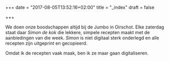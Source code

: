 +++
date = "2017-08-05T13:52:16+02:00"
title = "_index"
draft = false

+++

We doen onze boodschappen altijd bij de Jumbo in Oirschot. Elke zaterdag staat daar *Simon de kok* die lekkere, simpele recepten maakt met de aanbiedingen van die week. *Simon* is niet digitaal sterk onderlegd en alle recepten zijn uitgeprint en gecopieerd.

Omdat ik de recepten vaak maak, ben ik ze maar gaan digitaliseren. 